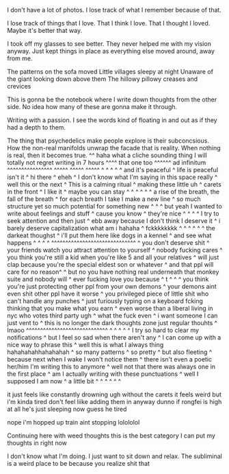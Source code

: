 I don't have a lot of photos. I lose track of what I remember because of that. 

I lose track of things that I love. That I think I love. That I thought I loved. Maybe it's better that way.

I took off my glasses to see better. They never helped me with my vision anyway. Just kept things in place as everything else moved around, away from me.

The patterns on the sofa moved
Little villages sleepy at night
Unaware of the giant looking down above them
The hillowy pillowy creases and crevices

This is gonna be the notebook where I write down thoughts from the other side. No idea how many of these are gonna make it through.

Writing with a passion. I see the words kind of floating in and out as if they had a depth to them. 

The thing that psychedelics make people explore is their subconcsious. How the non-real manifolds unwrap the facade that is reality. When nothing is real, then it becomes true.
^^ haha what a cliche sounding thing I will totally not regret writing in 7 hours
^^^^ that one too
^^^^^^ ad infinitum
^^^^^^^^^^^^^^^^
^^^^^
^^^^^
^^^^^
^
^
^
^
^ and it's peaceful
^ life is peaceful isn't it
^ hi there
^ eheh
^ I don't know what I'm saying in this space really
^ well this or the next
^ This is a calming ritual
^ making these little uh
^ carets in the front
^ I like it
^ maybe you can stay
^
^
^
^
^
^ a rise of the breath, the fall of the breath
^ for each breath I take I make a new line
^ so much structure yet so much potential for something new
^
^
^ but yeah I wanted to write about feelings and stuff
^ cause you know
^ they're nice
^ 
^
^
^ I try to seek attention and then just
^ ebb away because I don't think I deserve it
^ i barely deserve capitalization what am i hahaha
^ fckkkkkkkk
^
^
^
^
^
^ the darkeat thoughst
^ i'll put them here like dogs in a kennel
^ and see what happens
^
^
^
^
^^^^^^^^^^^^^^^^^^^^^^^^^^^^^^
^ you don't deserve shit
^ your friends watch you attract attention to yourself
^ nobody fucking cares
^ you think you're still a kid when you're like 5 and all your relatives
^ will just clap because you're the special eldest son or whatever
^ and that ppl will care for no reason^
^ but no you have nothing real underneath that monkey suite and nobody will
^ ever fucking love you because
^ t
^
^
^ you think you're just protecting other ppl from your own demons
^ your demons aint even shit other ppl have it worse
^ you privileged piece of little shit who can't handle any punches
^ just furiously typing on a keyboard fcking thinking that you make what you earn
^ even worse than a liberal living in nyc who votes third party ugh
^ what the fuck even
^ i want someone I can just vent to
^ this is no longer the dark thoughts zone just regular thouhts
^ lmaoo
^^^^^^^^^^^^^^^^^^^^^^^^^^^^^
^
^
^
^
^ I try so hard to clear my notifications
^ but I feel so sad when there aren't any
^ I can come up with a nice way to phrase this
^ well this is what I always thing hahahahahhahahahah
^ so many patterns
^ so pretty
^ but also fleeting
^ because next when I wake I won't notice them
^ there isn't even a poetic her/him I'm writing this to anymore
^ well not that there was always one in the first place
^ am I actually writing with these punctuations
^ well I supposed I am now
^ a little bit
^
^
^
^
^
^


it just feels like constantly drowning
ugh without the carets it feels weird
but i'm kinda tired
don't feel liike adding them in anyway
dunno if rongfei is high at all
he's just sleeping now
guess he tired

nope i'm hopped up
train aint stopping lolololol

Continuing here with weed thoughts this is the best category I can put my thoughts in right now

I don't know what I'm doing. I just want to sit down and relax. The subliminal is a weird place to be because you realize shit that 